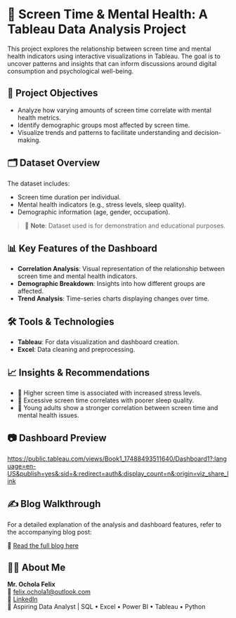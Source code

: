 # 🧠 Screen Time & Mental Health: A Tableau Data Analysis Project

This project explores the relationship between screen time and mental health indicators using interactive visualizations in Tableau. The goal is to uncover patterns and insights that can inform discussions around digital consumption and psychological well-being.

## 🎯 Project Objectives

- Analyze how varying amounts of screen time correlate with mental health metrics.
- Identify demographic groups most affected by screen time.
- Visualize trends and patterns to facilitate understanding and decision-making.

## 🗂️ Dataset Overview

The dataset includes:
- Screen time duration per individual.
- Mental health indicators (e.g., stress levels, sleep quality).
- Demographic information (age, gender, occupation).

> 📌 **Note**: Dataset used is for demonstration and educational purposes.

## 📊 Key Features of the Dashboard

- **Correlation Analysis**: Visual representation of the relationship between screen time and mental health indicators.
- **Demographic Breakdown**: Insights into how different groups are affected.
- **Trend Analysis**: Time-series charts displaying changes over time.

## 🛠️ Tools & Technologies

- **Tableau**: For data visualization and dashboard creation.
- **Excel**: Data cleaning and preprocessing.

## 📈 Insights & Recommendations

- 📱 Higher screen time is associated with increased stress levels.
- 🛌 Excessive screen time correlates with poorer sleep quality.
- 👥 Young adults show a stronger correlation between screen time and mental health issues.

## 📷 Dashboard Preview

https://public.tableau.com/views/Book1_17488493511640/Dashboard1?:language=en-US&publish=yes&:sid=&:redirect=auth&:display_count=n&:origin=viz_share_link

## ✍️ Blog Walkthrough

For a detailed explanation of the analysis and dashboard features, refer to the accompanying blog post:

🔗 [Read the full blog here](https://felixochola.wixsite.com/ochola-felix/post/how-screen-time-affects-mental-health-a-data-analysis-tableau-project)


## 🧑‍💼 About Me

**Mr. Ochola Felix**  
📧 felix.ochola1@outlook.com  
🔗 [LinkedIn](https://www.linkedin.com/in/ochola-felix)  
🎯 Aspiring Data Analyst | SQL • Excel • Power BI • Tableau • Python  

